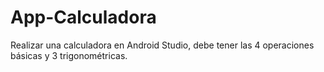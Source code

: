 # App-Calculadora
Realizar una calculadora en Android Studio, debe tener las 4 operaciones básicas y 3 trigonométricas.
